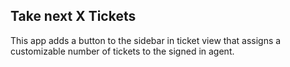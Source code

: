 ## Take next X Tickets

This app adds a button to the sidebar in ticket view that assigns a customizable number of tickets to the signed in agent.
